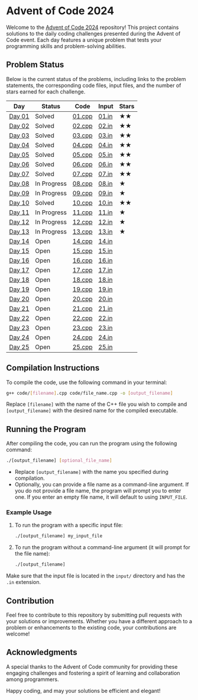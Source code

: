 # Advent of Code 2024

Welcome to the [Advent of Code 2024](https://adventofcode.com/2024) repository! This project contains solutions to the daily coding challenges presented during the Advent of Code event. Each day features a unique problem that tests your programming skills and problem-solving abilities.

## Problem Status

Below is the current status of the problems, including links to the problem statements, the corresponding code files, input files, and the number of stars earned for each challenge.

| **Day** | **Status**     | **Code**        | **Input**          | **Stars** |
|---------|----------------|------------------|---------------------|-----------|
| [Day 01](https://adventofcode.com/2024/day/1) | Solved | [01.cpp](./code/01.cpp) | [01.in](./input/01.in) | ★★ |
| [Day 02](https://adventofcode.com/2024/day/2) | Solved | [02.cpp](./code/02.cpp) | [02.in](./input/02.in) | ★★ |
| [Day 03](https://adventofcode.com/2024/day/3) | Solved | [03.cpp](./code/03.cpp) | [03.in](./input/03.in) | ★★ |
| [Day 04](https://adventofcode.com/2024/day/4) | Solved | [04.cpp](./code/04.cpp) | [04.in](./input/04.in) | ★★ |
| [Day 05](https://adventofcode.com/2024/day/5) | Solved | [05.cpp](./code/05.cpp) | [05.in](./input/05.in) | ★★ |
| [Day 06](https://adventofcode.com/2024/day/6) | Solved | [06.cpp](./code/06.cpp) | [06.in](./input/06.in) | ★★ |
| [Day 07](https://adventofcode.com/2024/day/7) | Solved | [07.cpp](./code/07.cpp) | [07.in](./input/07.in) | ★★ |
| [Day 08](https://adventofcode.com/2024/day/8) | In Progress | [08.cpp](./code/08.cpp) | [08.in](./input/08.in) | ★ |
| [Day 09](https://adventofcode.com/2024/day/9) | In Progress | [09.cpp](./code/09.cpp) | [09.in](./input/09.in) | ★ |
| [Day 10](https://adventofcode.com/2024/day/10) | Solved | [10.cpp](./code/10.cpp) | [10.in](./input/10.in) | ★★ |
| [Day 11](https://adventofcode.com/2024/day/11) | In Progress | [11.cpp](./code/11.cpp) | [11.in](./input/11.in) | ★ |
| [Day 12](https://adventofcode.com/2024/day/12) | In Progress | [12.cpp](./code/12.cpp) | [12.in](./input/12.in) | ★ |
| [Day 13](https://adventofcode.com/2024/day/13) | In Progress | [13.cpp](./code/13.cpp) | [13.in](./input/12.in) | ★ |
| [Day 14](https://adventofcode.com/2024/day/14) | Open | [14.cpp](./code/14.cpp) | [14.in](./input/12.in) | |
| [Day 15](https://adventofcode.com/2024/day/15) | Open | [15.cpp](./code/15.cpp) | [15.in](./input/12.in) | |
| [Day 16](https://adventofcode.com/2024/day/16) | Open | [16.cpp](./code/16.cpp) | [16.in](./input/12.in) | |
| [Day 17](https://adventofcode.com/2024/day/17) | Open | [17.cpp](./code/17.cpp) | [17.in](./input/12.in) | |
| [Day 18](https://adventofcode.com/2024/day/18) | Open | [18.cpp](./code/18.cpp) | [18.in](./input/12.in) | |
| [Day 19](https://adventofcode.com/2024/day/19) | Open | [19.cpp](./code/19.cpp) | [19.in](./input/12.in) | |
| [Day 20](https://adventofcode.com/2024/day/20) | Open | [20.cpp](./code/20.cpp) | [20.in](./input/12.in) | |
| [Day 21](https://adventofcode.com/2024/day/21) | Open | [21.cpp](./code/21.cpp) | [21.in](./input/12.in) | |
| [Day 22](https://adventofcode.com/2024/day/22) | Open | [22.cpp](./code/22.cpp) | [22.in](./input/12.in) | |
| [Day 23](https://adventofcode.com/2024/day/23) | Open | [23.cpp](./code/23.cpp) | [23.in](./input/12.in) | |
| [Day 24](https://adventofcode.com/2024/day/24) | Open | [24.cpp](./code/24.cpp) | [24.in](./input/12.in) | |
| [Day 25](https://adventofcode.com/2024/day/25) | Open | [25.cpp](./code/25.cpp) | [25.in](./input/12.in) | |

## Compilation Instructions

To compile the code, use the following command in your terminal:

```bash
g++ code/[filename].cpp code/file_name.cpp -o [output_filename]
```

Replace `[filename]` with the name of the C++ file you wish to compile and `[output_filename]` with the desired name for the compiled executable.

## Running the Program

After compiling the code, you can run the program using the following command:

```bash
./[output_filename] [optional_file_name]
```

- Replace `[output_filename]` with the name you specified during compilation.
- Optionally, you can provide a file name as a command-line argument. If you do not provide a file name, the program will prompt you to enter one. If you enter an empty file name, it will default to using `INPUT_FILE`.

### Example Usage

1. To run the program with a specific input file:
   ```bash
   ./[output_filename] my_input_file
   ```

2. To run the program without a command-line argument (it will prompt for the file name):
   ```bash
   ./[output_filename]
   ```

Make sure that the input file is located in the `input/` directory and has the `.in` extension.

## Contribution

Feel free to contribute to this repository by submitting pull requests with your solutions or improvements. Whether you have a different approach to a problem or enhancements to the existing code, your contributions are welcome!

## Acknowledgments

A special thanks to the Advent of Code community for providing these engaging challenges and fostering a spirit of learning and collaboration among programmers.

Happy coding, and may your solutions be efficient and elegant!